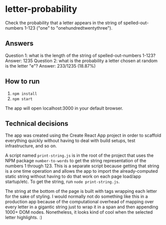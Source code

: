 # letter-probability
Check the probability that a letter appears in the string of spelled-out-numbers 1-123 ("one" to "onehundredtwentythree"). 

## Answers
Question 1: what is the length of the string of spelled-out-numbers 1-123? Answer: 1235
Question 2: what is the probability a letter chosen at random is the letter "e"? Answer: 233/1235 (18.87%)

## How to run

1. `npm install`
2. `npm start`

The app will open localhost:3000 in your default browser. 

## Technical decisions

The app was created using the Create React App project in order to scaffold everything quickly without having
to deal with build setups, test infrastructure, and so on. 

A script named `print-string.js` is in the root of the project that uses the NPM package `number-to-words`
to get the string representation of the numbers 1 through 123. This is a separate script because getting that 
string is a one time operation and allows the app to import the already-computed static string without
having to do that work on each page load/app startup/etc. To get the string, run `node print-string.js`. 

The string at the bottom of the page is built with <span> tags wrapping each letter for the sake of styling. I would
normally not do something like this in a production app because of the computational overhead of mapping over every
letter in a gigantic string just to wrap it in a span and then appending 1000+ DOM nodes. 
Nonetheless, it looks kind of cool when the selected letter highlights. :)



